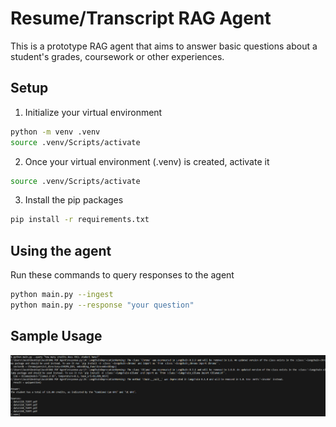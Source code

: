 # Resume/Transcript RAG Agent
This is a prototype RAG agent that aims to answer basic questions about a student's
grades, coursework or other experiences.

## Setup
1. Initialize your virtual environment 

```bash
python -m venv .venv
source .venv/Scripts/activate
```

2. Once your virtual environment (.venv) is created, activate it
```bash
source .venv/Scripts/activate 
```

3. Install the pip packages
```bash
pip install -r requirements.txt
```

## Using the agent
Run these commands to query responses to the agent
```bash
python main.py --ingest
python main.py --response "your question"
```

## Sample Usage
![alt text](image.png)